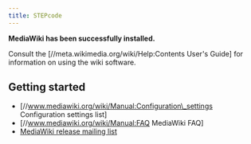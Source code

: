 ```yaml
---
title: STEPcode
---
```


**MediaWiki has been successfully installed.**

Consult the [//meta.wikimedia.org/wiki/Help:Contents User's Guide] for
information on using the wiki software.

Getting started
---------------

-   [//www.mediawiki.org/wiki/Manual:Configuration\_settings
    Configuration settings list]
-   [//www.mediawiki.org/wiki/Manual:FAQ MediaWiki FAQ]
-   [MediaWiki release mailing
    list](https://lists.wikimedia.org/mailman/listinfo/mediawiki-announce)

